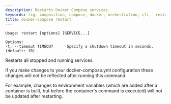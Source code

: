 ```yaml
---
description: Restarts Docker Compose services.
keywords: fig, composition, compose, docker, orchestration, cli,  restart
title: docker-compose restart
---
```


```
Usage: restart [options] [SERVICE...]

Options:
-t, --timeout TIMEOUT      Specify a shutdown timeout in seconds. (default: 10)
```

Restarts all stopped and running services.

If you make changes to your docker-compose.yml configuration these changes will not be reflected after running this command.

For example, changes to environment variables (which are added after a container is built, but before the container's command is executed) will not be updated after restarting.
